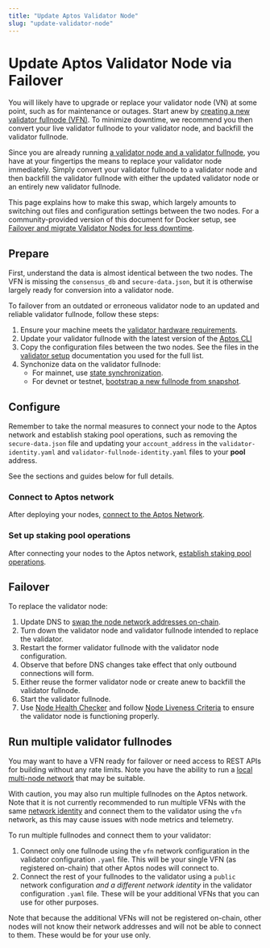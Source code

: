```yaml
---
title: "Update Aptos Validator Node"
slug: "update-validator-node"
---
```


# Update Aptos Validator Node via Failover

You will likely have to upgrade or replace your validator node (VN) at some point, such as for maintenance or outages. Start anew by [creating a new validator fullnode (VFN)](running-validator-node/index.md). To minimize downtime, we recommend you then convert your live validator fullnode to your validator node, and backfill the validator fullnode.

Since you are already running [a validator node and a validator fullnode](node-requirements.md), you have at your fingertips the means to replace your validator node immediately. Simply convert your validator fullnode to a validator node and then backfill the validator fullnode with either the updated validator node or an entirely new validator fullnode.

This page explains how to make this swap, which largely amounts to switching out files and configuration settings between the two nodes. For a community-provided version of this document for Docker setup, see [Failover and migrate Validator Nodes for less downtime](https://forum.aptoslabs.com/t/failover-and-migrate-validator-nodes-for-less-downtime/144846).

## Prepare

First, understand the data is almost identical between the two nodes. The VFN is missing the `consensus_db` and `secure-data.json`, but it is otherwise largely ready for conversion into a validator node.

To failover from an outdated or erroneous validator node to an updated and reliable validator fullnode, follow these steps:

1. Ensure your machine meets the [validator hardware requirements](node-requirements.md#hardware-requirements).
2. Update your validator fullnode with the latest version of the [Aptos CLI](../../../tools/aptos-cli/install-cli/index.md)
3. Copy the configuration files between the two nodes. See the files in the [validator setup](running-validator-node/index.md) documentation you used for the full list.
4. Synchonize data on the validator fullnode:
   * For mainnet, use [state synchronization](../../../guides/state-sync.md).
   * For devnet or testnet, [bootstrap a new fullnode from snapshot](../../full-node/bootstrap-fullnode.md).

## Configure

Remember to take the normal measures to connect your node to the Aptos network and establish staking pool operations, such as removing the `secure-data.json` file and updating your `account_address` in the `validator-identity.yaml` and `validator-fullnode-identity.yaml` files to your **pool** address.

See the sections and guides below for full details.

### Connect to Aptos network

After deploying your nodes, [connect to the Aptos Network](./connect-to-aptos-network.md).

### Set up staking pool operations

After connecting your nodes to the Aptos network, [establish staking pool operations](./staking-pool-operations.md).

## Failover

To replace the validator node:

1. Update DNS to [swap the node network addresses on-chain](./staking-pool-operations.md#3-update-validator-network-addresses-on-chain).
2. Turn down the validator node and validator fullnode intended to replace the validator.
3. Restart the former validator fullnode with the validator node configuration.
4. Observe that before DNS changes take effect that only outbound connections will form.
5. Either reuse the former validator node or create anew to backfill the validator fullnode.
6. Start the validator fullnode.
7. Use [Node Health Checker](../../measure/node-health-checker.md) and follow [Node Liveness Criteria](node-liveness-criteria.md) to ensure the validator node is functioning properly.

## Run multiple validator fullnodes

You may want to have a VFN ready for failover or need access to REST APIs for building without any rate limits. Note you have the ability to run a [local multi-node network](../../../guides/running-a-local-multi-node-network.md) that may be suitable.

With caution, you may also run multiple fullnodes on the Aptos network. Note that it is not currently recommended to run multiple VFNs with the same [network identity](../../identity-and-configuration.md) and connect them to the validator using the `vfn` network, as this may cause issues with node metrics and telemetry.

To run multiple fullnodes and connect them to your validator:

1. Connect only one fullnode using the `vfn` network configuration in the validator configuration `.yaml` file. This will be your single VFN (as registered on-chain) that other Aptos nodes will connect to.
2. Connect the rest of your fullnodes to the validator using a `public` network configuration *and a different network identity* in the validator configuration `.yaml` file. These will be your additional VFNs that you can use for other purposes.

Note that because the additional VFNs will not be registered on-chain, other nodes will not know their network addresses and will not be able to connect to them. These would be for your use only.
